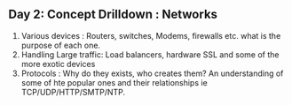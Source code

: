## Day 2: Concept Drilldown : Networks ##

1.  Various devices : Routers, switches, Modems, firewalls etc. what is the purpose of each one.
2.  Handling Large traffic:  Load balancers, hardware SSL and some of the more exotic devices
3.  Protocols : Why do they exists, who creates them?  An understanding of some of hte popular ones and their relationships ie TCP/UDP/HTTP/SMTP/NTP.

